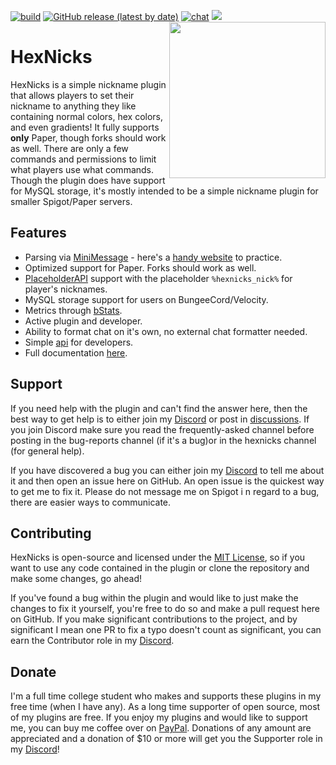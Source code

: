 <!--[![publish](https://github.com/Majekdor/HexNicks/actions/workflows/publish.yml/badge.svg)](https://repo.majek.dev/releases/dev/majek/hexnicks/HexNicks)-->
[![build](https://github.com/MajekDev/HexNicks/actions/workflows/build.yml/badge.svg)](https://github.com/MajekDev/HexNicks/actions/workflows/build.yml)
[![GitHub release (latest by date)](https://img.shields.io/github/v/release/MajekDev/HexNicks)](https://github.com/MajekDev/HexNicks/releases/latest)
[![chat](https://img.shields.io/discord/753727849860432076?color=%237289da)](https://discord.majek.dev)
[![](https://img.shields.io/spiget/rating/83554?color=%23ff781f&label=Spigot)](https://www.spigotmc.org/resources/83554/)
<img align="right" src="https://raw.githubusercontent.com/MajekDev/HexNicks/main/hexnicks.png" height="250" width="250">

# HexNicks

HexNicks is a simple nickname plugin that allows players to set their nickname to anything they like containing normal
colors, hex colors, and even gradients! It fully supports **only** Paper, though forks should work as well.
There are only a few commands and permissions to limit what players use what commands. Though the plugin does have
support for MySQL storage, it's mostly intended to be a simple nickname plugin for smaller Spigot/Paper servers.

## Features

- Parsing via [MiniMessage](https://docs.adventure.kyori.net/minimessage) - here's a [handy website](https://webui.adventure.kyori.net/) to practice.
- Optimized support for Paper. Forks should work as well.
- [PlaceholderAPI](https://www.spigotmc.org/resources/placeholderapi.6245/) support with the placeholder `%hexnicks_nick%` for player's nicknames.
- MySQL storage support for users on BungeeCord/Velocity.
- Metrics through [bStats](https://bstats.org/plugin/bukkit/HexNicks/8764).
- Active plugin and developer.
- Ability to format chat on it's own, no external chat formatter needed.
- Simple [api](https://hexnicks.majek.dev/developers) for developers.
- Full documentation [here](https://hexnicks.majek.dev).

## Support

If you need help with the plugin and can't find the answer here, then the best way to get help is to either join
my [Discord](https://discord.gg/CGgvDUz) or post in [discussions](https://github.com/MajekDev/HexNicks/discussions/categories/q-a).
If you join Discord make sure you read the frequently-asked channel before posting in the bug-reports channel
(if it's a bug)or in the hexnicks channel (for general help).

If you have discovered a bug you can either join my [Discord](https://discord.gg/CGgvDUz) to tell me about it and then
open an issue here on GitHub. An open issue is the quickest way to get me to fix it. Please do not message me on Spigot i
n regard to a bug, there are easier ways to communicate.

## Contributing

HexNicks is open-source and licensed under the [MIT License](https://github.com/MajekDev/HexNicks/blob/main/LICENSE),
so if you want to use any code contained in the plugin or clone the repository and make some changes, go ahead!

If you've found a bug within the plugin and would like to just make the changes to fix it yourself, you're free to do
so and make a pull request here on GitHub. If you make significant contributions to the project, and by significant
I mean one PR to fix a typo doesn't count as significant, you can earn the Contributor role in my [Discord](https://discord.gg/CGgvDUz).

## Donate

I'm a full time college student who makes and supports these plugins in my free time (when I have any). As a long
time supporter of open source, most of my plugins are free. If you enjoy my plugins and would like to support me,
you can buy me coffee over on [PayPal](https://paypal.com/paypalme/majekdor). Donations of any amount are appreciated
and a donation of $10 or more will get you the Supporter role in my [Discord](https://discord.gg/CGgvDUz)!
